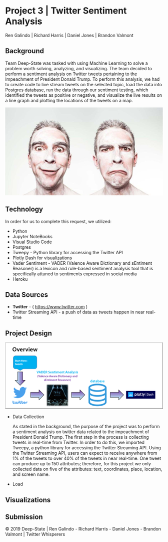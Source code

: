 # Project 3 | Twitter Sentiment Analysis

Ren Galindo | Richard Harris | Daniel Jones | Brandon Valmont

## Background

Team Deep-State was tasked with using Machine Learning to solve a problem worth solving, analyzing, and visualizing.  The team decided to perform a sentiment analysis on Twitter tweets pertaining to the Impeachment of President Donald Trump.  To perform this analysis, we had to create code to live stream tweets on the selected topic, load the data into Postgres database, run the data through our sentiment testing, which identified the tweets as positive or negative, and visualize the live results on a line graph and plotting the locations of the tweets on a map.

![alt text](https://github.com/bvalmont/Twitter-Sentiment-Project/blob/master/Images/man-person-people-emotions-1.jpg)

## Technology

In order for us to complete this request, we utilized:
   - Python
   - Jupyter NoteBooks
   - Visual Studio Code
   - Postgres
   - Tweepy - Python library for accessing the Twitter API
   - Plotly Dash for visualizations
   - Vader Sentiment - VADER (Valence Aware Dictionary and sEntiment Reasoner) is a lexicon and rule-based sentiment analysis tool that is specifically attuned to sentiments expressed in social media
   - Heroku

## Data Sources 
  - **Twitter** - ( https://www.twitter.com ) 
  - Twitter Streaming API - a push of data as tweets happen in near real-time
  
## Project Design
![alt text](https://github.com/bvalmont/Twitter-Sentiment-Project/blob/master/Images/Overview-pg.png)
- Data Collection

   As stated in the background, the purpose of the project was to perform a sentiment analysis on twitter data related to the impeachment of President Donald Trump.  The first step in the process is collecting tweets in real-time from Twitter.  In order to do this, we imported Tweepy, a python library for accessing the Twitter Streaming API.  Using the Twitter Streaming API, users can expect to receive anywhere from 1% of the tweets to over 40% of the tweets in near real-time.  One tweet can produce up to 150 attributes; therefore, for this project we only collected data on five of the attributes: text, coordinates, place, location, and screen name.
   
- Load

   


## Visualizations
 
## Submission







© 2019 Deep-State | Ren Galindo - Richard Harris - Daniel Jones - Brandon Valmont | Twitter Whisperers
